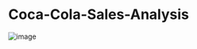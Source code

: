 # Coca-Cola-Sales-Analysis

![image](https://github.com/user-attachments/assets/c2549f33-154f-47b2-a7bc-2a4e01d19ab1)
